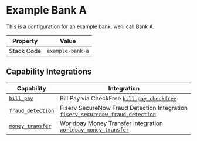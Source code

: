 # Example Bank A
This is a configuration for an example bank, we'll call Bank A.

| Property | Value |
|----------|------|
| Stack Code | `example-bank-a` |

## Capability Integrations

| Capability | Integration |
|----------|------|
|  [`bill_pay`](../capability/bill_pay.md) | Bill Pay via CheckFree [`bill_pay_checkfree`](../integration/bill_pay_checkfree.md) |
|  [`fraud_detection`](../capability/fraud_detection.md) | Fiserv SecureNow Fraud Detection Integration [`fiserv_securenow_fraud_detection`](../integration/fiserv_securenow_fraud_detection.md) |
|  [`money_transfer`](../capability/money_transfer.md) | Worldpay Money Transfer Integration [`worldpay_money_transfer`](../integration/worldpay_money_transfer.md) |
